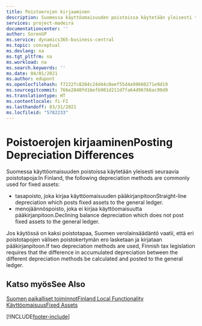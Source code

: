 ```yaml
---
title: Poistoerojen kirjaaminen
description: Suomessa käyttöomaisuuden poistoissa käytetään yleisesti tiettyjä poistotapoja.
services: project-madeira
documentationcenter: ''
author: SorenGP
ms.service: dynamics365-business-central
ms.topic: conceptual
ms.devlang: na
ms.tgt_pltfrm: na
ms.workload: na
ms.search.keywords: ''
ms.date: 04/01/2021
ms.author: edupont
ms.openlocfilehash: f7222fc8284c24d44c0eef55d4a99660271e9d19
ms.sourcegitcommit: 766e2840fd16efb901d211d7fa64d96766ac99d9
ms.translationtype: HT
ms.contentlocale: fi-FI
ms.lasthandoff: 03/31/2021
ms.locfileid: "5782233"
---
```

# <a name="posting-depreciation-differences"></a><span data-ttu-id="2747a-103">Poistoerojen kirjaaminen</span><span class="sxs-lookup"><span data-stu-id="2747a-103">Posting Depreciation Differences</span></span>
<span data-ttu-id="2747a-104">Suomessa käyttöomaisuuden poistoissa käytetään yleisesti seuraavia poistotapoja:</span><span class="sxs-lookup"><span data-stu-id="2747a-104">In Finland, the following depreciation methods are commonly used for fixed assets:</span></span>  

- <span data-ttu-id="2747a-105">tasapoisto, joka kirjaa käyttöomaisuuden pääkirjanpitoon</span><span class="sxs-lookup"><span data-stu-id="2747a-105">Straight-line depreciation which posts fixed assets to the general ledger.</span></span>  
- <span data-ttu-id="2747a-106">menojäännöspoisto, joka ei kirjaa käyttöomaisuutta pääkirjanpitoon.</span><span class="sxs-lookup"><span data-stu-id="2747a-106">Declining balance depreciation which does not post fixed assets to the general ledger.</span></span>  

<span data-ttu-id="2747a-107">Jos käytössä on kaksi poistotapaa, Suomen verolainsäädäntö vaatii, että eri poistotapojen välisen poistokertymän ero lasketaan ja kirjataan pääkirjanpitoon.</span><span class="sxs-lookup"><span data-stu-id="2747a-107">If two depreciation methods are used, Finnish tax legislation requires that the difference in accumulated depreciation between the different depreciation methods be calculated and posted to the general ledger.</span></span>  

## <a name="see-also"></a><span data-ttu-id="2747a-108">Katso myös</span><span class="sxs-lookup"><span data-stu-id="2747a-108">See Also</span></span>  
[<span data-ttu-id="2747a-109">Suomen paikalliset toiminnot</span><span class="sxs-lookup"><span data-stu-id="2747a-109">Finland Local Functionality</span></span>](finland-local-functionality.md)  
[<span data-ttu-id="2747a-110">Käyttöomaisuus</span><span class="sxs-lookup"><span data-stu-id="2747a-110">Fixed Assets</span></span>](../../fa-manage.md)   


[!INCLUDE[footer-include](../../includes/footer-banner.md)]